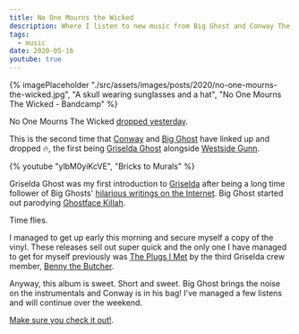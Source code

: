 ```yaml
---
title: No One Mourns the Wicked
description: Where I listen to new music from Big Ghost and Conway The Machine.
tags:
  - music
date: 2020-05-16
youtube: true
---
```


{% imagePlaceholder "./src/assets/images/posts/2020/no-one-mourns-the-wicked.jpg", "A skull wearing sunglasses and a hat", "No One Mourns The Wicked - Bandcamp" %}

No One Mourns The Wicked [dropped yesterday](https://bigghostlimited.bandcamp.com/album/no-one-mourns-the-wicked).

This is the second time that [Conway](https://en.wikipedia.org/wiki/Conway_the_Machine) and [Big Ghost](https://bigghostlimited.bandcamp.com/) have linked up and dropped :fire:, the first being [Griselda Ghost](https://bigghostlimited.bandcamp.com/album/griselda-ghost) alongside [Westside Gunn](https://en.wikipedia.org/wiki/Westside_Gunn).

{% youtube "ylbM0yiKcVE", "Bricks to Murals" %}

Griselda Ghost was my first introduction to [Griselda](https://en.wikipedia.org/wiki/Griselda_Records) after being a long time follower of Big Ghosts' [hilarious writings on the Internet](https://bigghostlimited.com/big-ghost-presents-the-take-care-review/). Big Ghost started out parodying [Ghostface Killah](https://en.wikipedia.org/wiki/Ghostface_Killah).

Time flies.

I managed to get up early this morning and secure myself a copy of the vinyl. These releases sell out super quick and the only one I have managed to get for myself previously was [The Plugs I Met](https://derapwinkelrecords.bandcamp.com/album/the-plugs-i-met) by the third Griselda crew member, [Benny the Butcher](https://en.wikipedia.org/wiki/Benny_The_Butcher).

Anyway, this album is sweet. Short and sweet. Big Ghost brings the noise on the instrumentals and Conway is in his bag! I've managed a few listens and will continue over the weekend.

[Make sure you check it out!](https://bigghostlimited.bandcamp.com/album/no-one-mourns-the-wicked).